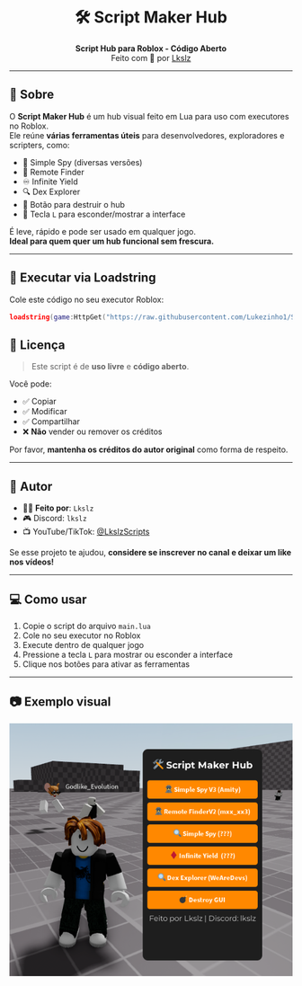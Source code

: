 <h1 align="center">🛠️ Script Maker Hub</h1>
<p align="center">
  <b>Script Hub para Roblox - Código Aberto</b><br>
  Feito com 💙 por <a href="https://www.youtube.com/@LkslzScripts">Lkslz</a>
</p>

---

## 📌 Sobre

O **Script Maker Hub** é um hub visual feito em Lua para uso com executores no Roblox.  
Ele reúne **várias ferramentas úteis** para desenvolvedores, exploradores e scripters, como:

- 📡 Simple Spy (diversas versões)
- 🧠 Remote Finder
- ♾️ Infinite Yield
- 🔍 Dex Explorer
- 🧨 Botão para destruir o hub
- 🔑 Tecla `L` para esconder/mostrar a interface

É leve, rápido e pode ser usado em qualquer jogo.  
**Ideal para quem quer um hub funcional sem frescura.**

---
## 🚀 Executar via Loadstring

Cole este código no seu executor Roblox:

```lua
loadstring(game:HttpGet("https://raw.githubusercontent.com/Lukezinho1/Script-maker-hub/refs/heads/main/main.lua"))()
```
## 🧾 Licença

> Este script é de **uso livre** e **código aberto**.

Você pode:
- ✅ Copiar
- ✅ Modificar
- ✅ Compartilhar
- ❌ **Não** vender ou remover os créditos

Por favor, **mantenha os créditos do autor original** como forma de respeito.

---

## 👤 Autor

- 👨‍💻 **Feito por**: `Lkslz`
- 🎮 Discord: `lkslz`
- 📺 YouTube/TikTok: [@LkslzScripts](https://www.youtube.com/@LkslzScripts)

Se esse projeto te ajudou, **considere se inscrever no canal e deixar um like nos vídeos!**

---

## 💻 Como usar

1. Copie o script do arquivo `main.lua`
2. Cole no seu executor no Roblox
3. Execute dentro de qualquer jogo
4. Pressione a tecla `L` para mostrar ou esconder a interface
5. Clique nos botões para ativar as ferramentas

---

## 📷 Exemplo visual

![Preview do Hub](hub-preview.png)
